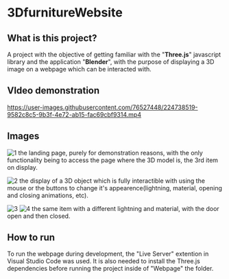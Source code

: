 # 3DfurnitureWebsite

## What is this project?
A project with the objective of getting familiar with the "**Three.js**" javascript library and the application "**Blender**", with the purpose of displaying a 3D image on a webpage which can be interacted with.


## VIdeo demonstration

https://user-images.githubusercontent.com/76527448/224738519-9582c8c5-9b3f-4e72-ab15-fac69cbf9314.mp4





## Images
![1](https://user-images.githubusercontent.com/76527448/224729659-f30106e2-57fd-4a7a-8205-7a7272bda778.PNG)
the landing page, purely for demonstration reasons, with the only functionality being to access the page where the 3D model is, the 3rd item on display.



![2](https://user-images.githubusercontent.com/76527448/224729997-354ba78b-04aa-43d7-8a53-8131fe95b108.PNG)
the display of a 3D object which is fully interactible with using the mouse or the buttons to change it's appearence(lightning, material, opening and closing animations, etc).



![3](https://user-images.githubusercontent.com/76527448/224730240-d493d0b4-7cf5-4ce1-a506-db3810504b8f.PNG)
![4](https://user-images.githubusercontent.com/76527448/224730271-7d9144bc-d694-4ae4-a045-b278c9375b92.PNG)
the same item with a different lightning and material, with the door open and then closed.




## How to run
To run the webpage during development, the "Live Server" extention in Visual Studio Code was used. 
It is also needed to install the Three.js dependencies before running the project inside of "Webpage" the folder.
